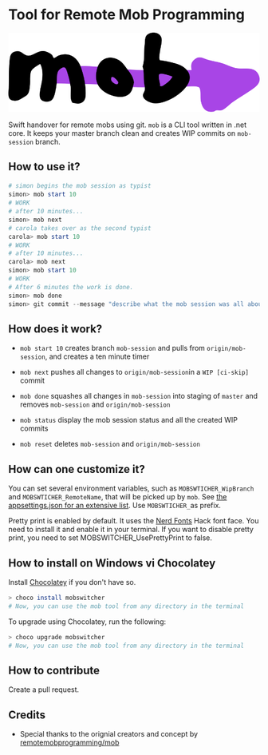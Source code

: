 # Tool for Remote Mob Programming

![mob Logo](logo.svg)

Swift handover for remote mobs using git.
`mob` is a CLI tool written in .net core.
It keeps your master branch clean and creates WIP commits on `mob-session` branch.

## How to use it?

```powershell
# simon begins the mob session as typist
simon> mob start 10
# WORK
# after 10 minutes...
simon> mob next
# carola takes over as the second typist
carola> mob start 10
# WORK
# after 10 minutes...
carola> mob next
simon> mob start 10
# WORK
# After 6 minutes the work is done.
simon> mob done
simon> git commit --message "describe what the mob session was all about"
```

## How does it work?

- `mob start 10` creates branch `mob-session` and pulls from `origin/mob-session`, and creates a ten minute timer
- `mob next` pushes all changes to `origin/mob-session`in a `WIP [ci-skip]` commit
- `mob done` squashes all changes in `mob-session` into staging of `master` and removes `mob-session` and `origin/mob-session`

- `mob status` display the mob session status and all the created WIP commits
- `mob reset` deletes `mob-session` and `origin/mob-session`

## How can one customize it?
You can set several environment variables, such as `MOBSWTICHER_WipBranch` and `MOBSWTICHER_RemoteName`, that will be picked up by `mob`. See [the appsettings.json for an extensive list](https://github.com/enorfelt/MobSwitcher/blob/master/src/MobSwitcher.Cli/appsettings.json). Use `MOBSWTICHER_`as prefix.

Pretty print is enabled by default. It uses the [Nerd Fonts](https://github.com/ryanoasis/nerd-fonts) Hack font face. You need to install it and enable it in your terminal.
If you want to disable pretty print, you need to set MOBSWITCHER_UsePrettyPrint to false.

## How to install on Windows vi Chocolatey

Install [Chocolatey](https://chocolatey.org/) if you don't have so.

```bash
> choco install mobswitcher
# Now, you can use the mob tool from any directory in the terminal
```

To upgrade using Chocolatey, run the following:

```bash
> choco upgrade mobswitcher
# Now, you can use the mob tool from any directory in the terminal
```

## How to contribute

Create a pull request.

## Credits

- Special thanks to the orignial creators and concept by [remotemobprogramming/mob](https://github.com/remotemobprogramming/mob)
